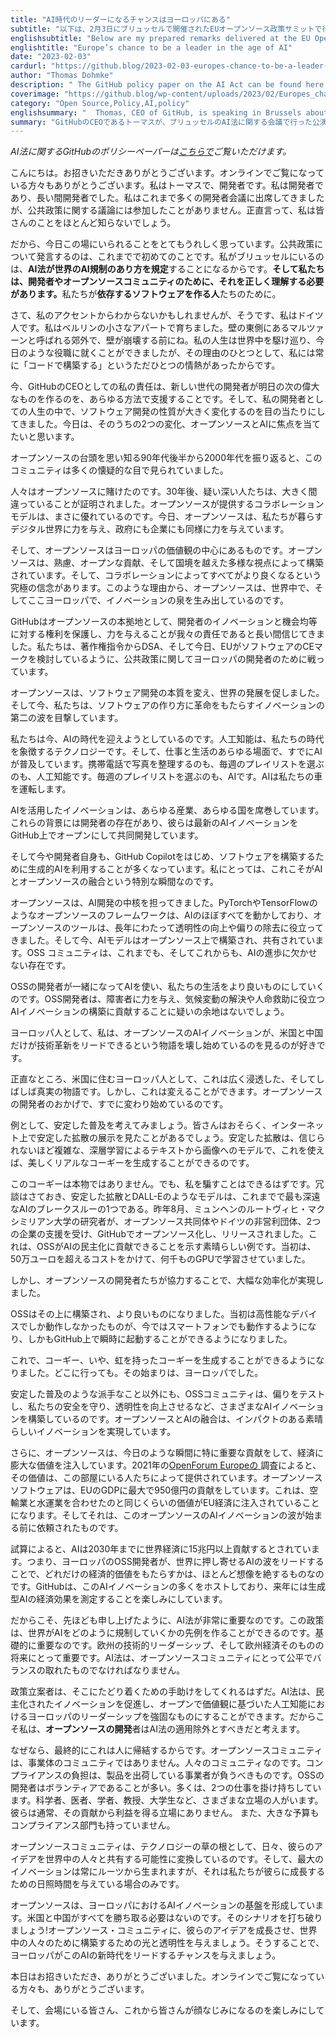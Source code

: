 ```yaml
---
title: "AI時代のリーダーになるチャンスはヨーロッパにある"
subtitle: "以下は、2月3日にブリュッセルで開催されたEUオープンソース政策サミットで行った私の準備した発言です。"
englishsubtitle: "Below are my prepared remarks delivered at the EU Open Source Policy Summit in Brussels on Feb 3rd."
englishtitle: "Europe’s chance to be a leader in the age of AI"
date: "2023-02-03"
cardurl: "https://github.blog/2023-02-03-europes-chance-to-be-a-leader-in-the-age-of-ai/"
author: "Thomas Dohmke"
description: " The GitHub policy paper on the AI Act can be found here .  Hello. Thank you for having me here. Thank you to those watching online. I’m Thomas, and I’m a developer. And you know, I’ve been a developer so long—I normally see a few people in the audience I know. I have been to a LOT of developer conferences, but not to discussions about public policy. I must admit: I probably don’t know most of you.  Which is why I’m so excited to be here today. It’s my first time giving remarks on any public policy, ever. I’m here in Brussels, because the AI Act will define how the world regulates AI. And we need to get it right, for developers and the open source community. For those that produce the software we all depend on .  Now, if you couldn’t tell from my accent, yes, I am German. I grew up in a small apartment in Berlin. In a suburb called Marzahn on the East side of the wall, before it fell. My life has transported me around the world, allowed me to hold positions like the one I hold today, in no small part because I’ve always had just one passion: to build with code.  Now, it is my responsibility as CEO of GitHub to help a new generation of developers, in every way I can, to build the next great thing of tomorrow. And over the course of my life as a developer, I have witnessed so many changes to the nature of software development. Today, I want to focus on two of these shifts: open s"
coverimage: "https://github.blog/wp-content/uploads/2023/02/Europes_chance_to_lead_AI.jpg?resize=1600%2C850"
category: "Open Source,Policy,AI,policy"
englishsummary: "  Thomas, CEO of GitHub, is speaking in Brussels about the AI Act and the importance of getting it right for developers and the open source community in order to help a new generation of developers build the next great thing of tomorrow."
summary: "GitHubのCEOであるトーマスが、ブリュッセルのAI法に関する会議で行った公演です。新しい世代の開発者が次の素晴らしいものを作るのを支援するために、開発者とオープンソースコミュニティのありかたの重要性について説明しています。"
---
```


<p><em>AI法に関するGitHubのポリシーペーパーは<a href="https://github.blog/wp-content/uploads/2023/02/GitHub_Position_Paper-AI_Act.pdf">こちらで</a>ご覧いただけます。</em></p>
<p>こんにちは。お招きいただきありがとうございます。オンラインでご覧になっている方々もありがとうございます。私はトーマスで、開発者です。私は開発者であり、長い間開発者でした。私はこれまで多くの開発者会議に出席してきましたが、公共政策に関する議論には参加したことがありません。正直言って、私は皆さんのことをほとんど知らないでしょう。</p>
<p>だから、今日この場にいられることをとてもうれしく思っています。公共政策について発言するのは、これまでで初めてのことです。私がブリュッセルにいるのは、<strong>AI法が世界のAI規制のあり方を規定</strong>することになるからです。<strong>そして私たちは、開発者やオープンソースコミュニティのために、それを正しく理解する必要があります。</strong>私たちが<strong>依存するソフトウェアを作る人</strong>たちのために。</p>
<p>さて、私のアクセントからわからないかもしれませんが、そうです、私はドイツ人です。私はベルリンの小さなアパートで育ちました。壁の東側にあるマルツァーンと呼ばれる郊外で、壁が崩壊する前にね。私の人生は世界中を駆け巡り、今日のような役職に就くことができましたが、その理由のひとつとして、私には常に「コードで構築する」というただひとつの情熱があったからです。</p>
<p>今、GitHubのCEOとしての私の責任は、新しい世代の開発者が明日の次の偉大なものを作るのを、あらゆる方法で支援することです。そして、私の開発者としての人生の中で、ソフトウェア開発の性質が大きく変化するのを目の当たりにしてきました。今日は、そのうちの2つの変化、オープンソースとAIに焦点を当てたいと思います。</p>
<p>オープンソースの台頭を思い知る90年代後半から2000年代を振り返ると、このコミュニティは多くの懐疑的な目で見られていました。</p>
<p class="purple-text text-gradient-purple-coral mt-6 mb-6">人々はオープンソースに賭けたのです。30年後、疑い深い人たちは、大きく間違っていることが証明されました。オープンソースが提供するコラボレーションモデルは、まさに優れているのです。今日、オープンソースは、私たちが暮らすデジタル世界に力を与え、政府にも企業にも同様に力を与えています。</p>
<p>そして、オープンソースはヨーロッパの価値観の中心にあるものです。オープンソースは、熟慮、オープンな貢献、そして国境を越えた多様な視点によって構築されています。そして、コラボレーションによってすべてがより良くなるという究極の信念があります。このような理由から、オープンソースは、世界中で、そしてここヨーロッパで、イノベーションの泉を生み出しているのです。</p>
<p>GitHubはオープンソースの本拠地として、開発者のイノベーションと機会均等に対する権利を保護し、力を与えることが我々の責任であると長い間信じてきました。私たちは、著作権指令からDSA、そして今日、EUがソフトウェアのCEマークを検討しているように、公共政策に関してヨーロッパの開発者のために戦っています。</p>
<p>オープンソースは、ソフトウェア開発の本質を変え、世界の発展を促しました。そして今、私たちは、ソフトウェアの作り方に革命をもたらすイノベーションの第二の波を目撃しています。</p>
<p>私たちは今、AIの時代を迎えようとしているのです。人工知能は、私たちの時代を象徴するテクノロジーです。そして、仕事と生活のあらゆる場面で、すでにAIが普及しています。携帯電話で写真を整理するのも、毎週のプレイリストを選ぶのも、人工知能です。毎週のプレイリストを選ぶのも、AIです。AIは私たちの車を運転します。</p>
<p class="purple-text text-gradient-purple-coral mt-6 mb-6">AIを活用したイノベーションは、あらゆる産業、あらゆる国を席巻しています。これらの背景には開発者の存在があり、彼らは最新のAIイノベーションをGitHub上でオープンにして共同開発しています。</p>
<p>そして今や開発者自身も、GitHub Copilotをはじめ、ソフトウェアを構築するために生成的AIを利用することが多くなっています。私にとっては、これこそがAIとオープンソースの融合という特別な瞬間なのです。</p>
<p>オープンソースは、AI開発の中核を担ってきました。PyTorchやTensorFlowのようなオープンソースのフレームワークは、AIのほぼすべてを動かしており、オープンソースのツールは、長年にわたって透明性の向上や偏りの除去に役立ってきました。そして今、AIモデルはオープンソース上で構築され、共有されています。OSS コミュニティは、これまでも、そしてこれからも、AIの進歩に欠かせない存在です。</p>
<p>OSSの開発者が一緒になってAIを使い、私たちの生活をより良いものにしていくのです。OSS開発者は、障害者に力を与え、気候変動の解決や人命救助に役立つAIイノベーションの構築に貢献することに疑いの余地はないでしょう。</p>
<p class="purple-text text-gradient-purple-coral mt-6 mb-6">ヨーロッパ人として、私は、オープンソースのAIイノベーションが、米国と中国だけが技術革新をリードできるという物語を壊し始めているのを見るのが好きです。</p>
<p>正直なところ、米国に住むヨーロッパ人として、これは広く浸透した、そしてしばしば真実の物語です。しかし、これは変えることができます。オープンソースの開発者のおかげで、すでに変わり始めているのです。</p>
<p>例として、安定した普及を考えてみましょう。皆さんはおそらく、インターネット上で安定した拡散の展示を見たことがあるでしょう。安定した拡散は、信じられないほど複雑な、深層学習によるテキストから画像へのモデルで、これを使えば、美しくリアルなコーギーを生成することができるのです。</p>
<p>このコーギーは本物ではありません。でも、私を騙すことはできるはずです。冗談はさておき、安定した拡散とDALL-Eのようなモデルは、これまでで最も深遠なAIのブレークスルーの1つである。昨年8月、ミュンヘンのルートヴィヒ・マクシミリアン大学の研究者が、オープンソース共同体やドイツの非営利団体、2つの企業の支援を受け、GitHubでオープンソース化し、リリースされました。これは、OSSがAIの民主化に貢献できることを示す素晴らしい例です。当初は、50万ユーロを超えるコストをかけて、何千ものGPUで学習させていました。</p>
<p>しかし、オープンソースの開発者たちが協力することで、大幅な効率化が実現しました。</p>
<p>OSSはその上に構築され、より良いものになりました。当初は高性能なデバイスでしか動作しなかったものが、今ではスマートフォンでも動作するようになり、しかもGitHub上で瞬時に起動することができるようになりました。</p>
<p>これで、コーギー、いや、虹を持ったコーギーを生成することができるようになりました。どこに行っても。その始まりは、ヨーロッパでした。</p>
<p>安定した普及のような派手なこと以外にも、OSSコミュニティは、偏りをテストし、私たちの安全を守り、透明性を向上させるなど、さまざまなAIイノベーションを構築しているのです。オープンソースとAIの融合は、インパクトのある素晴らしいイノベーションを実現しています。</p>
<p>さらに、オープンソースは、今日のような瞬間に特に重要な貢献をして、経済に膨大な価値を注入しています。2021年の<a href="https://openforumeurope.org/open-source-impact-study/">OpenForum Europeの </a>調査によると、その価値は、この部屋にいる人たちによって提供されています。オープンソースソフトウェアは、EUのGDPに最大で950億円の貢献をしています。これは、空輸業と水運業を合わせたのと同じくらいの価値がEU経済に注入されていることになります。そしてそれは、このオープンソースのAIイノベーションの波が始まる前に依頼されたものです。</p>
<p>試算によると、AIは2030年までに世界経済に15兆円以上貢献するとされています。つまり、ヨーロッパのOSS開発者が、世界に押し寄せるAIの波をリードすることで、どれだけの経済的価値をもたらすかは、ほとんど想像を絶するものなのです。GitHubは、このAIイノベーションの多くをホストしており、来年には生成型AIの経済効果を測定することを楽しみにしています。</p>
<p>だからこそ、先ほども申し上げたように、AI法が非常に重要なのです。この政策は、世界がAIをどのように規制していくかの先例を作ることができるのです。基礎的に重要なのです。欧州の技術的リーダーシップ、そして欧州経済そのものの将来にとって重要です。AI法は、オープンソースコミュニティにとって公平でバランスの取れたものでなければなりません。</p>
<p>政策立案者は、そこにたどり着くための手助けをしてくれるはずだ。AI法は、民主化されたイノベーションを促進し、オープンで価値観に基づいた人工知能におけるヨーロッパのリーダーシップを強固なものにすることができます。だからこそ私は、<strong>オープンソースの開発</strong>者はAI法の適用除外とすべきだと考えます。</p>
<p>なぜなら、最終的にこれは人に帰結するからです。オープンソースコミュニティは、事業体のコミュニティではありません。人々のコミュニティなのです。コンプライアンスの負担は、製品を出荷している事業者が負うべきものです。OSSの開発者はボランティアであることが多い。多くは、2つの仕事を掛け持ちしています。科学者、医者、学者、教授、大学生など、さまざまな立場の人がいます。彼らは通常、その貢献から利益を得る立場にありません。  また、大きな予算もコンプライアンス部門も持っていません。</p>
<p class="purple-text text-gradient-purple-coral mt-6 mb-6">オープンソースコミュニティは、テクノロジーの草の根として、日々、彼らのアイデアを世界中の人々と共有する可能性に変換しているのです。そして、最大のイノベーションは常にルーツから生まれますが、それは私たちが彼らに成長するための日照時間を与えている場合のみです。</p>
<p>オープンソースは、ヨーロッパにおけるAIイノベーションの基盤を形成しています。米国と中国がすべてを勝ち取る必要はないのです。そのシナリオを打ち破りましょう!オープンソース・コミュニティに、彼らのアイデアを成長させ、世界中の人々のために構築するための光と透明性を与えましょう。そうすることで、ヨーロッパがこのAIの新時代をリードするチャンスを与えましょう。</p>
<p>本日はお招きいただき、ありがとうございました。オンラインでご覧になっている方々も、ありがとうございます。</p>
<p>そして、会場にいる皆さん、これから皆さんが顔なじみになるのを楽しみにしています。</p>


